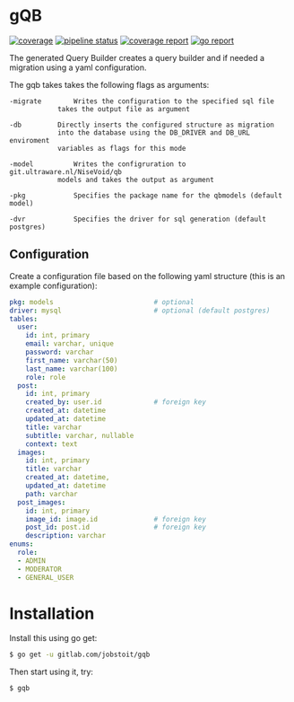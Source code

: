 # gQB
[![coverage](https://godoc.org/github.com/jobstoit/gqb?status.svg)](https://godoc.org/github.com/jobstoit/gqb)
[![pipeline status](https://gitlab.com/jobstoit/gsql/badges/master/pipeline.svg)](https://gitlab.com/jobstoit/gsql/commits/master)
[![coverage report](https://gitlab.com/jobstoit/gsql/badges/master/coverage.svg)](https://gitlab.com/jobstoit/gsql/commits/master)
[![go report](https://goreportcard.com/badge/github.com/jobstoit/gqb)](https://goreportcard.com/report/github.com/jobstoit/gqb)

The generated Query Builder creates a query builder and if needed a migration using a yaml configuration.

The gqb takes takes the following flags as arguments:
```
-migrate		Writes the configuration to the specified sql file
			takes the output file as argument

-db			Directly inserts the configured structure as migration
			into the database using the DB_DRIVER and DB_URL enviroment
			variables as flags for this mode

-model			Writes the configruration to git.ultraware.nl/NiseVoid/qb
			models and takes the output as argument

-pkg			Specifies the package name for the qbmodels (default model)

-dvr			Specifies the driver for sql generation (default postgres)
```

## Configuration
Create a configuration file based on the following yaml structure (this is an example configuration):
```yaml
pkg: models                         # optional
driver: mysql                       # optional (default postgres)
tables:
  user:
    id: int, primary
    email: varchar, unique
    password: varchar
    first_name: varchar(50)
    last_name: varchar(100)
    role: role
  post:
    id: int, primary
    created_by: user.id             # foreign key
    created_at: datetime
    updated_at: datetime
    title: varchar
    subtitle: varchar, nullable
    context: text
  images:
    id: int, primary
    title: varchar
    created_at: datetime,
    updated_at: datetime
    path: varchar
  post_images:
    id: int, primary
    image_id: image.id              # foreign key
    post_id: post.id                # foreign key
    description: varchar
enums:
  role:
  - ADMIN
  - MODERATOR
  - GENERAL_USER
```

# Installation
Install this using go get:
```bash
$ go get -u gitlab.com/jobstoit/gqb
```

Then start using it, try:
```bash
$ gqb
```
